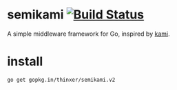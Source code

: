 semikami [![Build Status](https://travis-ci.org/thinxer/semikami.svg)](https://travis-ci.org/thinxer/semikami)
========

A simple middleware framework for Go, inspired by [kami](https://github.com/guregu/kami).

install
=======
```
go get gopkg.in/thinxer/semikami.v2
```

